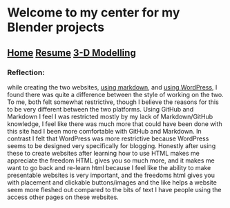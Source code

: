 # Welcome to my center for my Blender projects
## [Home](index.md) [Resume](resume.md) [3-D Modelling](blender.md)

### Reflection:

while creating the two websites, [using markdown](https://argynarg.github.io/BenDigit100/), and [using WordPress]( https://sites.psu.edu/bensimonportfolio/2020/09/16/hello-world/), I found there was quite a difference between the style of working on the two. To me, both felt somewhat restrictive, though I believe the reasons for this to be very different between the two platforms. Using GitHub and Markdown I feel I was restricted mostly by my lack of Markdown/GitHub knowledge, I feel like there was much more that could have been done with this site had I been more comfortable with GitHub and Markdown. In contrast I felt that WordPress was more restrictive because WordPress seems to be designed very specifically for blogging.
	Honestly after using these to create websites after learning how to use HTML makes me appreciate the freedom HTML gives you so much more, and it makes me want to go back and re-learn html because I feel like the ability to make presentable websites is very important, and the freedoms html gives you with placement and clickable buttons/images and the like helps a website seem more fleshed out compared to the bits of text I have people using the access other pages on these websites. 
	

